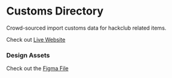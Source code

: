 # Customs Directory

Crowd-sourced import customs data for hackclub related items.

Check out [Live Website](https://customs-directory.now.sh)

### Design Assets

Check out the [Figma File](https://www.figma.com/design/yhcWUVpMG6PeHOi3Sl00yQ/Customs-Directory?node-id=0-1&t=bKVEfOH8HRtHe6B2-1)